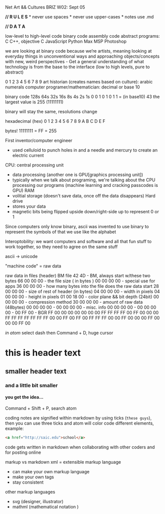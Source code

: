Net Art && Cultures
BRIZ
W02: Sept 05

**// R U L E S**
	* never use spaces
	* never use upper-cases
	* notes use .md

**// D A T A**

low-level to high-level code
binary code
assembly code
abstract programs: C
C++, objective C
JavaScript
Python
Max MSP
Photoshop

we are looking at binary code because we’re artists, meaning looking at everyday things in unconventional ways and approaching objects/concepts with new, weird perspectives
	- Get a general understanding of what technology is from the base to the interface (low to high levels, pure to abstract)

0 1 2 3 4 5 6 7 8 9
  art historian (creates names based on culture): arabic numerals
  computer programer/mathematician: decimal or base 10

binary code
128s 64s 32s 16s 8s 4s 2s 1s
 0    0   1   0  1  0  1  1    = (in base10) 43
the largest value is 255 (11111111)

binary will stay the same, resolutions change

hexadecimal (hex)
0 1 2 3 4 5 6 7 8 9 A B C D E F

bytes!
11111111 = FF = 255

First inventor/computer engineer
- used celluloid to punch holes in and a needle and mercury to create an electric current

CPU: central processing unit
- data processing (another one is GPU[graphics processing unit])
- typically when we talk about programing, we're talking about the CPU processing our programs (machine learning and cracking passcodes is GPU)
RAM
- volitial storage (doesn't save data, once off the data disappears)
Hard drive
- stores your data
- magnetic bits being flipped upside down/right-side up to represent 0 or 1

Since computers only know binary, ascii was invented to use binary to represent the symbols of that we use like the alphabet  

Interoptobility: we want computers and software and all that fun stuff to work together, so they need to agree on the same stuff

ascii -> unicode

"machine code" = raw data

raw data in files (header)
BM file
  42 4D           - BM, always start w/these two bytes
  66 00 00 00     - the file size ( in bytes )
  00 00 00 00     - special use for apps
  36 00 00 00     - how many bytes into the file does the raw data start
  28 00 00 00     - size of rest of header (in bytes)
  04 00 00 00     - width in pixels
  04 00 00 00     - height in pixels
  01 00 18 00     - color plane && bit depth (24bit)
  00 00 00 00     - compression method
  30 00 00 00     - amount of raw data (48bytes)
  00 00 00 00     -
  00 00 00 00     - misc. info
  00 00 00 00     -
  00 00 00 00     -
  00 FF 00        - BGR
  FF 00 00
  00 00 00
  00 00 FF
  FF FF FF
  00 FF 00
  00 00 FF
  FF FF FF
  FF FF FF
  00 00 FF
  00 FF 00
  FF FF FF
  00 00 FF
  00 00 00
  FF 00 00
  00 FF 00

  *in atom*
  select dash then Command + D, huge cursor
  # this is header text
  ## smaller header text
  ### and a little bit smaller
  #### you get the idea...

  Command + Shift + P, search atom

  coding notes are signified within markdown by using ticks (`these guys`), then you can use three ticks and atom will color code different elements, example:
  ```html
  <a href="http://saic.edu">school</a>
  ```


  code gets written in markdown when collaborating with other coders and for posting online

markup vs markdown
xml = extensible markup language
  - can make your own markup language
  - make your own tags
  - stay consistent

other markup languages
- svg (designer, illustrator)
- mathml (mathematical notation )
